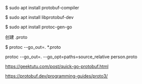 $ sudo apt  install protobuf-compiler

$ sudo apt  install libprotobuf-dev

$ sudo apt  install protoc-gen-go

创建 .proto

$ protoc --go_out=. *.proto

protoc --go_out=. --go_opt=paths=source_relative person.proto

https://geektutu.com/post/quick-go-protobuf.html

https://protobuf.dev/programming-guides/proto3/
